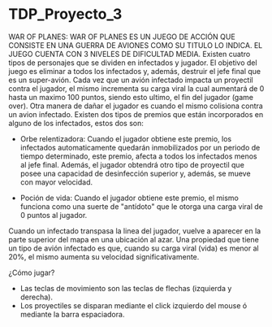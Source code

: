 # TDP_Proyecto_3
WAR OF PLANES:
  WAR OF PLANES ES UN JUEGO DE ACCIÓN QUE CONSISTE EN UNA GUERRA DE AVIONES COMO SU TITULO LO INDICA. EL JUEGO CUENTA CON 3 NIVELES DE DIFICULTAD MEDIA.
    Existen cuatro tipos de personajes que se dividen en infectados y jugador. El objetivo del juego es eliminar a todos los infectados y, además, destruir
   el jefe final que es un super-avión. Cada vez que un avión infectado impacta un proyectil contra el jugador, el mismo incrementa su carga viral la cual
   aumentará de 0 hasta un maximo 100 puntos, siendo esto ultimo, el fin del jugador (game over). Otra manera de dañar el jugador es 
   cuando el mismo colisiona contra un avion infectado. 
    Existen dos tipos de premios que están incorporados en alguno de los infectados, estos dos son:
    
   + Orbe relentizadora: Cuando el jugador obtiene este premio, los infectados automaticamente quedarán inmobilizados por un periodo de tiempo determinado,
    este premio, afecta a todos los infectados menos al jefe final. Además, el jugador obtendrá otro tipo de proyectil que posee una capacidad de desinfección 
    superior y, además, se mueve con mayor velocidad.
    
   + Poción de vida: Cuando el jugador obtiene este premio, el mismo funciona como una suerte de "antídoto" que le otorga una carga viral de 0 puntos al jugador.
   
   Cuando un infectado transpasa la linea del jugador, vuelve a aparecer en la parte superior del mapa en una ubicación al azar. 
     Una propiedad que tiene un tipo de avión infectado es que, cuando su carga viral (vida) es menor al 20%, el mismo aumenta su velocidad significativamente.
  
  ¿Cómo jugar?
  - Las teclas de movimiento son las teclas de flechas (izquierda y derecha).
  - Los proyectiles se disparan mediante el click izquierdo del mouse ó mediante la barra espaciadora.
 
   
